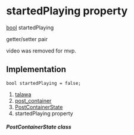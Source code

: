 
<div>

# startedPlaying property

</div>


[bool](https://api.flutter.dev/flutter/dart-core/bool-class.html)
startedPlaying


getter/setter pair




video was removed for mvp.



## Implementation

``` language-dart
bool startedPlaying = false;
```







1.  [talawa](../../index.md)
2.  [post_container](../../widgets_post_container/)
3.  [PostContainerState](../../widgets_post_container/PostContainerState-class.md)
4.  startedPlaying property

##### PostContainerState class







